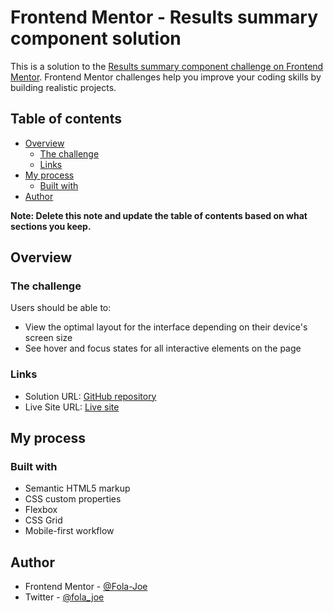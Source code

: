 # Frontend Mentor - Results summary component solution

This is a solution to the [Results summary component challenge on Frontend Mentor](https://www.frontendmentor.io/challenges/results-summary-component-CE_K6s0maV). Frontend Mentor challenges help you improve your coding skills by building realistic projects. 

## Table of contents

- [Overview](#overview)
  - [The challenge](#the-challenge)
  - [Links](#links)
- [My process](#my-process)
  - [Built with](#built-with)
- [Author](#author)

**Note: Delete this note and update the table of contents based on what sections you keep.**

## Overview

### The challenge

Users should be able to:

- View the optimal layout for the interface depending on their device's screen size
- See hover and focus states for all interactive elements on the page

### Links

- Solution URL: [GitHub repository](https://github.com/Fola-Joe/Results-Summary-Component.git)
- Live Site URL: [Live site](https://fola-joe.github.io/Results-Summary-Component/)

## My process

### Built with

- Semantic HTML5 markup
- CSS custom properties
- Flexbox
- CSS Grid
- Mobile-first workflow

## Author

- Frontend Mentor - [@Fola-Joe](https://www.frontendmentor.io/profile/Fola-Joe)
- Twitter - [@fola_joe](https://twitter.com/fola_joe)